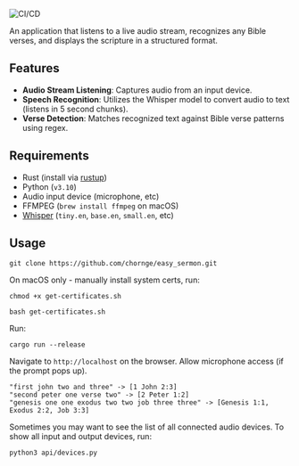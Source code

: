 ![CI/CD](https://github.com/chornge/easy_sermon/actions/workflows/build.yml/badge.svg?branch=main)

An application that listens to a live audio stream, recognizes any Bible verses, and displays the scripture in a structured format.

## Features

- **Audio Stream Listening**: Captures audio from an input device.
- **Speech Recognition**: Utilizes the Whisper model to convert audio to text (listens in 5 second chunks).
- **Verse Detection**: Matches recognized text against Bible verse patterns using regex.

## Requirements

- Rust (install via [rustup](https://rustup.rs/))
- Python (`v3.10`)
- Audio input device (microphone, etc)
- FFMPEG (`brew install ffmpeg` on macOS)
- [Whisper](https://github.com/openai/whisper) (`tiny.en`, `base.en`, `small.en`, etc)

## Usage

```
git clone https://github.com/chornge/easy_sermon.git
```

On macOS only - manually install system certs, run:

```
chmod +x get-certificates.sh

bash get-certificates.sh
```

Run:

```
cargo run --release
```

Navigate to `http://localhost` on the browser. Allow microphone access (if the prompt pops up).

```
"first john two and three" -> [1 John 2:3]
"second peter one verse two" -> [2 Peter 1:2]
"genesis one one exodus two two job three three" -> [Genesis 1:1, Exodus 2:2, Job 3:3]
```

Sometimes you may want to see the list of all connected audio devices. To show all input and output devices, run:

```
python3 api/devices.py
```
